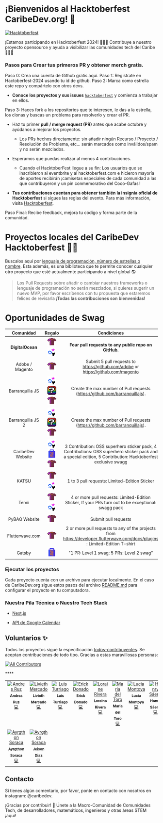 # ¡Bienvenidos al Hacktoberfest CaribeDev.org! 🎉

[![Hacktoberfest](https://img.shields.io/badge/Hacktoberfest-2024-blueviolet?style=for-the-badge&logo=hacktoberfest)](https://hacktoberfest.com/)

¡Estamos participando en Hacktoberfest 2024! 🎃🍻✨ Contribuye a nuestro proyecto opensource y ayuda a visibilizar las comunidades tech del Caribe 🌴🇨🇴

### Pasos para Crear tus primeros PR y obtener merch gratis.

Paso 0: Crea una cuenta de Github gratis aquí.
Paso 1: Registrate en Hactoberfest-2024 usando tu id de github.
Paso 2: Marca como estrella este repo y compártelo con otros devs.

 - **Conoce los proyectos y sus issues** [`hacktoberfest`](https://github.com/caribedev/caribedev.org/issues) y comienza a trabajar en ellos.

Paso 3: Haces fork a los repositorios que te interesen, le das a la estrella, los clonas y buscas un problema para resolverlo y crear el PR.

- Haz tu primer **pull / merge request (PR)** antes que acabe octubre y ayúdanos a mejorar los proyectos.

  - Los PRs hechos directamente: sin añadir ningún Recurso / Proyecto / Resolución de Problema, etc... serán marcados como inválidos/spam y no serán mezclados.

- Esperamos que puedas realizar al menos 4 contribuciones.

   - Cuando el HacktoberFest llegue a su fin: Los usuarios que se inscribieron al eventbrite y al hacktoberfest.com e hicieron mayoría de aportes recibirán ¡camisetas especiales de cada comunidad a las que contribuyeron y un pin conmemorativo del Coco-Gafas!

- **Tus contribuciones cuentan para obtener también la insignia oficial de Hacktoberfest** si sigues las reglas del evento. Para más información, visita [Hacktoberfest](https://hacktoberfest.com).

Paso Final: Recibe feedback, mejora tu código y forma parte de la comunidad. 


# Proyectos locales del CaribeDev Hacktoberfest 🌴🥥



Buscalos aquí por [lenguaje de programación, número de estrellas o nombre](https://finder.usmans.me/repos/javascript?q=caribe-page). Esta además, es una biblioteca que te permite conocer cualquier otro proyecto que esté actualmente participando a nivel global 🌎

 > Los Pull Requests sobre añadir o cambiar nuestros frameworks o lenguaje de programación no serán mezclados, si quieres sugerir un nuevo MVP, por favor escríbenos con tu propuesta que estaremos felices de revisarla **¡Todas las contribuciones son bienvenidas!**
  

# Oportunidades de Swag

| Comunidad | Regalo | Condiciones | Detalles |
| :---: | :---: | :---: | --- |
| **DigitalOcean** | **![Shirt](icons/tshirt.png) ![Stickers](icons/stickers.png)** | **Four pull requests to any public repo on GitHub.** | **[hacktoberfest.com](http://hacktoberfest.com/)** |
| Adobe / Magento | ![Shirt](icons/tshirt.png) | Submit 5 pull requests to <https://github.com/adobe> or <https://github.com/magento> | [Details](<https://opensource.adobe.com/squashtoberfest/>)|
| Barranquilla JS | ![Stickers](icons/stickers.png) ![pin](icons/other.png) ![Shirt](icons/tshirt.png) | Create the max number of Pull requests (https://github.com/barranquillajs).| [Details](https://github.com/barranquillajs/official-page/issues/18)|
| Barranquilla JS 2 | ![Stickers](icons/stickers.png) ![pin](icons/other.png) ![Shirt](icons/tshirt.png) | Create the max number of Pull requests (https://github.com/barranquillajs).| [Details 2](https://github.com/barranquillajs/official-page/issues/19)|
| CaribeDev Website | ![Stickers](icons/stickers.png) ![Swag](icons/swag.png) ![Shirt](icons/tshirt.png) | 3 Contribution: OSS superhero sticker pack, 4 Contributions: OSS superhero sticker pack and a special edition, 5 Contribution: Hacktoberfest exclusive swagg | [Details](https://github.com/caribe-dev/caribe-page) |
| KATSU | ![Shirt](icons/tshirt.png) ![Stickers](icons/stickers.png) | 1 to 3 pull requests: Limited-Edition Sticker | [Details](https://github.com/PyBAQ/katsu) |
| Temii | ![Shirt](icons/tshirt.png) ![Stickers](icons/stickers.png) | 4 or more pull requests: Limited-Edition Sticker, If your PRs turn out to be exceptional: swagg pack | [Details](https://github.com/PyBAQ/temii) |
| PyBAQ Website | ![Shirt](icons/tshirt.png) | Submit pull requests | [Details](https://github.com/PyBAQ/website)|
| Flutterwave.com | ![Shirt](icons/tshirt.png) | 2 or more pull requests to any of the projects from https://developer.flutterwave.com/docs/plugins : Limited-Edition T-shirt | [Details](https://twitter.com/Ace_KYD) |
| Gatsby | ![Swag](icons/swag.png) | "1 PR: Level 1 swag; 5 PRs: Level 2 swag" | [Details](https://github.com/gatsbyjs/store.gatsbyjs.org) |

### Ejecutar los proyectos


Cada proyecto cuenta con un archivo para ejecutar localmente. En el caso de CaribeDev.org sigue estos pasos del archivo [README.md](https://github.com/Caribe-Dev/caribe-page/blob/main/README.md) para configurar el proyecto en tu computadora.

### Nuestra Pila Técnica o Nuestro Tech Stack

- [Next.js](https://nextjs.org/)

- [API de Google Calendar](https://developers.google.com/calendar/api/guides/overview)


## Voluntarios ✨

Todos los proyectos sigue la especificación [todos-contribuyentes](https://github.com/all-contributors/all-contributors). Se aceptan contribuciones de todo tipo. Gracias a estas maravillosas personas:

 [![All Contributors](https://img.shields.io/badge/all_contributors-12-orange.svg?style=flat-square)](#contributors-)

<table>

<tbody>

<tr>

<td  align="center"  valign="top"  width="14.28%"><a  href=""><img  src="https://res.cloudinary.com/dpu0uajtw/image/upload/v1731987236/andres-ruz_aevizp.jpg"  width="100px;"  alt="Andres Ruz"/><br /><sub><b>Andres Ruz</b></sub></a><br /> <a  href=""  title="Code">💻</a></td>

<td  align="center"  valign="top"  width="14.28%"><a  href=""><img  src="https://res.cloudinary.com/dpu0uajtw/image/upload/v1731987241/livieth-mercado_wmurkc.jpg"  width="100px;"  alt="Livieth Mercado"/><br /><sub><b>Livieth Mercado</b></sub></a><br /><a  href=""  title="Code">💻</a> </td>

<td  align="center"  valign="top"  width="14.28%"><a  href=""><img  src="https://res.cloudinary.com/dpu0uajtw/image/upload/v1731987987/luis-turriago_iwdve0.png"  width="100px;"  alt="Luis Turriago"/><br /><sub><b>Luis Turriago</b></sub></a><br /><a  href=""  title="Code">💻</a> </td>

<td  align="center"  valign="top"  width="14.28%"><a  href=""><img  src="https://res.cloudinary.com/dpu0uajtw/image/upload/v1731987240/erick-donado_q37wow.jpg"  width="100px;"  alt="Erick Donado"/><br /><sub><b>Erick Donado</b></sub></a><br /><a  href=""  title="Code">💻</a></td>

<td  align="center"  valign="top"  width="14.28%"><a  href=""><img  src="https://res.cloudinary.com/dpu0uajtw/image/upload/v1731987242/loraine-rivera_zqvu2n.png"  width="100px;"  alt="Loraine Rivera"/><br /><sub><b>Loraine Rivera</b></sub></a><br /><a  href=""  title="Code">💻</a> </td>

<td  align="center"  valign="top"  width="14.28%"><a  href=""><img  src="https://res.cloudinary.com/dpu0uajtw/image/upload/v1731987240/maria-del-toro_n8sqnb.png"  width="100px;"  alt="Maria del Toro"/><br /><sub><b>Maria del Toro</b></sub></a><br /><a  href=""  title="Code">💻</a> </td>

<td  align="center"  valign="top"  width="14.28%"><a  href=""><img  src="https://media.licdn.com/dms/image/v2/D4E03AQEggFDl9fgbuw/profile-displayphoto-shrink_200_200/profile-displayphoto-shrink_200_200/0/1724422903623?e=1735171200&v=beta&t=qhYUWs9b4O9LrotOQaQhiOcPPc7A2jDw6-VKMEs3DOo"  width="100px;"  alt="Lucia Montoya"/><br /><sub><b>Lucia Montoya</b></sub></a><br /><a  href="https://www.linkedin.com/in/lucía-montoya-37b2b1246/?utm_source=share&utm_campaign=share_via&utm_content=profile&utm_medium=ios_app"  title="Code">💻</a></td>

<td  align="center"  valign="top"  width="14.28%"><a  href=""><img  src="https://res.cloudinary.com/dpu0uajtw/image/upload/v1731987239/henry-saenz_j7aq8b.png"  width="100px;"  alt="Henry Sáenz"/><br /><sub><b>Henry Sáenz</b></sub></a><br /><a  href=""  title="Code">💻</a> </td>

<td  align="center"  valign="top"  width="14.28%"><a  href=""><img  src="https://res.cloudinary.com/dpu0uajtw/image/upload/v1731987238/camila-pua_rfg1p4.png"  width="100px;"  alt="Camila Pua"/><br /><sub><b>Camila Pua</b></sub></a><br /><a  href=""  title="Code">💻</a> </td>

<td  align="center"  valign="top"  width="14.28%"><a  href=""><img  src="https://res.cloudinary.com/dpu0uajtw/image/upload/v1731987237/david-jimenez_ederlv.jpg"  width="100px;"  alt="David Jimenez"/><br /><sub><b>David Jimenez</b></sub></a><br /><a  href=""  title="Code">💻</a> </td>****

<td  align="center"  valign="top"  width="14.28%"><a  href=""><img  src="https://res.cloudinary.com/dpu0uajtw/image/upload/v1731987237/francesca-martinez_a9zz8a.jpg"  width="100px;"  alt="Francesca Martinez"/><br /><sub><b>Francesca Martinez</b></sub></a><br /><a  href=""  title="Code">💻</a> </td>

<td  align="center"  valign="top"  width="14.28%"><a  href=""><img  src="https://res.cloudinary.com/dpu0uajtw/image/upload/v1731987784/valentina-de-la-hoz_yqxgyf.png"  width="100px;"  alt="Valentina de la Hoz"/><br /><sub><b>Valentina de la Hoz</b></sub></a><br /><a  href=""  title="Code">💻</a> </td>

<td  align="center"  valign="top"  width="14.28%"><a  href=""><img  src="https://res.cloudinary.com/dpu0uajtw/image/upload/v1732041535/sebastian-pulido_yxklby.jpg"  width="100px;"  alt="Sebastian Pulido"/><br /><sub><b>Sebastian Pulido</b></sub></a><br /><a  href=""  title="Code">💻</a></td>

<td  align="center"  valign="top"  width="14.28%"><a  href=""><img  src="https://avatars.githubusercontent.com/u/89615320?v=4"  width="100px;"  alt="Josue Perez"/><br /><sub><b>Josue Perez</b></sub></a><br /><a  href=""  title="Code">💻</a> </td>

<td  align="center"  valign="top"  width="14.28%"><a  href=""><img  src="https://media.licdn.com/dms/image/v2/D4E03AQEIf02NkXTOUQ/profile-displayphoto-shrink_200_200/profile-displayphoto-shrink_200_200/0/1727978910010?e=1735171200&v=beta&t=tYLJwhA27AzYZZ-sJKNvLMsB2H2VEE_T5J2XBC0Ex_0"  width="100px;"  alt="Valery Camacho"/><br /><sub><b>Valery Camacho</b></sub></a><br /><a  href=""  title="Code">💻</a> </td>
</tr>

<td  align="center"  valign="top"  width="14.28%"><a  href=""><img  src="https://res.cloudinary.com/dpu0uajtw/image/upload/v1731987236/ayrgthon-soraca_jjcecj.jpg"  width="100px;"  alt="Ayrgthon Soraca"/><br /><sub><b>Ayrgthon Soraca</b></sub></a><br /><a  href=""  title="Code">💻</a> </td>

<td  align="center"  valign="top"  width="14.28%"><a  href=""><img  src="https://res.cloudinary.com/dpu0uajtw/image/upload/v1731987238/jeison-diaz_i1t4zn.png"  width="100px;"  alt="Ayrgthon Soraca"/><br /><sub><b>Jeison Diaz</b></sub></a><br /><a  href=""  title="Code">💻</a> </td>
</tr>
</tr>

</tbody>

</table>

<!-- markdownlint-restore -->

<!-- prettier-ignore-end -->

## Contacto

Si tienes algún comentario, por favor, ponte en contacto con nosotros en instagram: @caribedev. 

¡Gracias por contribuir! 🚀 
Únete a la Macro-Comunidad de Comunidades Tech, de desarrolladores, matemáticos, ingenieros y otras áreas STEM ¡aquí!
